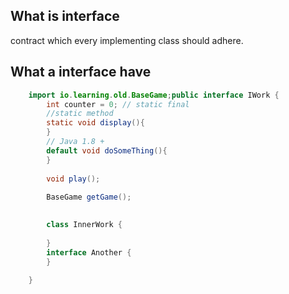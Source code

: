 ## What is interface
contract which every implementing class should adhere. 
##  What a interface have 
```java
    import io.learning.old.BaseGame;public interface IWork {
        int counter = 0; // static final 
        //static method
        static void display(){
        }
        // Java 1.8 + 
        default void doSomeThing(){
        }
        
        void play();
        
        BaseGame getGame();
       

        class InnerWork {
         
        }
        interface Another {
        }
        
    }
```
